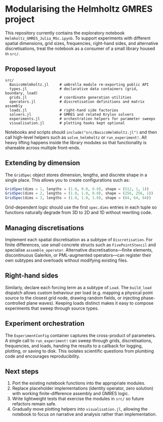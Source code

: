 # Modularising the Helmholtz GMRES project

This repository currently contains the exploratory notebook
`Helmholtz_GMRES_Julia_MSc.ipynb`.  To support experiments with different
spatial dimensions, grid sizes, frequencies, right-hand sides, and
alternative discretisations, treat the notebook as a consumer of a small
library housed in `src/`.

## Proposed layout

```
src/
  BasicsHelmholtz.jl     # umbrella module re-exporting public API
  types.jl               # declarative data containers (grid, boundary, load)
  grids.jl               # coordinate generation utilities
  operators.jl           # discretisation definitions and matrix assembly
  loads.jl               # right-hand side factories
  solvers.jl             # GMRES and related Krylov solvers
  experiments.jl         # orchestration helpers for parameter sweeps
  visualisation.jl       # plotting hooks kept optional
```

Notebooks and scripts should `include("src/BasicsHelmholtz.jl")` and then call
high-level helpers such as `solve_helmholtz` or `run_experiment!`.  All heavy
lifting happens inside the library modules so that functionality is shareable
across multiple front-ends.

## Extending by dimension

The `GridSpec` object stores dimension, lengths, and discrete shape in a single
place.  This allows you to create configurations such as:

```julia
GridSpec(dims = 1, lengths = (1.0, 0.0, 0.0), shape = (512, 1, 1))
GridSpec(dims = 2, lengths = (1.0, 1.0, 0.0), shape = (256, 256, 1))
GridSpec(dims = 3, lengths = (1.0, 1.0, 1.0), shape = (64, 64, 64))
```

Grid-dependent logic should use the first `spec.dims` entries in each tuple so
functions naturally degrade from 3D to 2D and 1D without rewriting code.

## Managing discretisations

Implement each spatial discretisation as a subtype of `Discretisation`.  For
finite differences, use small concrete structs such as `FivePointStencil` and
specialise `assemble_operator`.  Alternative discretisations—finite elements,
discontinuous Galerkin, or PML-augmented operators—can register their own
subtypes and overloads without modifying existing files.

## Right-hand sides

Similarly, declare each forcing term as a subtype of `Load`.  The `build_load`
dispatch allows custom behaviour per load (e.g. mapping a physical point source
to the closest grid node, drawing random fields, or injecting phase-controlled
plane waves).  Keeping loads distinct makes it easy to compose experiments that
sweep through source types.

## Experiment orchestration

The `ExperimentConfig` container captures the cross-product of parameters.  A
single call to `run_experiment!` can sweep through grids, discretisations,
frequencies, and loads, handing the results to a callback for logging, plotting,
or saving to disk.  This isolates scientific questions from plumbing code and
encourages reproducibility.

## Next steps

1. Port the existing notebook functions into the appropriate modules.
2. Replace placeholder implementations (identity operator, zero solution) with
   working finite-difference assembly and GMRES logic.
3. Write lightweight tests that exercise the modules in `src/` so future
   refactors remain safe.
4. Gradually move plotting helpers into `visualisation.jl`, allowing the
   notebook to focus on narrative and analysis rather than implementation.
